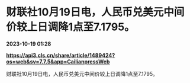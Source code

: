 # 财联社10月19日电，人民币兑美元中间价较上日调降1点至7.1795。

**2023-10-19 01:28**

**https://api3.cls.cn/share/article/1489424?os=web&sv=7.7.5&app=CailianpressWeb**

财联社10月19日电，人民币兑美元中间价较上日调降1点至7.1795。